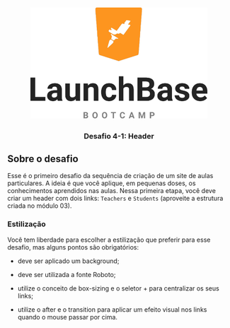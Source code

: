 <h1 align="center">
    <img alt="LaunchBase Bootcamp" src="../assets/launchbase-bootcamp-logo.png" width="400px" />
</h1>

<h3 align="center">
  Desafio 4-1: Header
</h3>

## Sobre o desafio

Esse é o primeiro desafio da sequência de criação de um site de aulas particulares. A ideia é que você aplique, em pequenas doses, os conhecimentos aprendidos nas aulas. Nessa primeira etapa, você deve criar um header com dois links: `Teachers` e `Students` (aproveite a estrutura criada no módulo 03).

### Estilização

Você tem liberdade para escolher a estilização que preferir para esse desafio, mas alguns pontos são obrigatórios:

* deve ser aplicado um background;

* deve ser utilizada a fonte Roboto;

* utilize o conceito de box-sizing e o seletor + para centralizar os seus links;

* utilize o after e o transition para aplicar um efeito visual nos links quando o mouse passar por cima.
